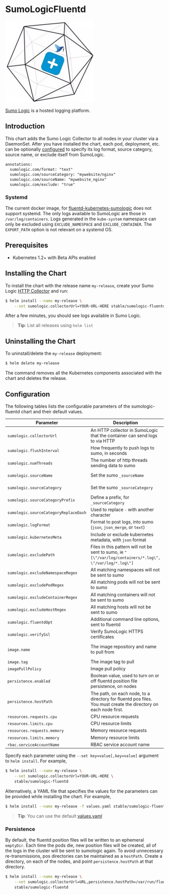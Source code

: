 # SumoLogicFluentd

![sumologic-fluentd](/stable/sumologic-fluentd/sumologic-fluentd.jpg)

[Sumo Logic](https://www.sumologic.com/) is a hosted logging platform.

## Introduction

This chart adds the Sumo Logic Collector to all nodes in your cluster via a
DaemonSet. After you have installed the chart, each pod, deployment, etc. can be
optionally
[configured](https://github.com/SumoLogic/fluentd-kubernetes-sumologic#options)
to specify its log format, source category, source name, or exclude itself from
SumoLogic.

    annotations:
      sumologic.com/format: "text"
      sumologic.com/sourceCategory: "mywebsite/nginx"
      sumologic.com/sourceName: "mywebsite_nginx"
      sumologic.com/exclude: "true"

### Systemd

The current docker image, for [fluentd-kubernetes-sumologic](https://github.com/SumoLogic/fluentd-kubernetes-sumologic)
does not support systemd. The only logs available to SumoLogic are those in
`/var/log/containers`. Logs generated in the `kube-system` namespace can only be
excluded using `EXCLUDE_NAMESPACE` and `EXCLUDE_CONTAINER`. The `EXPORT_PATH`
option is not relevant on a systemd OS.

## Prerequisites

- Kubernetes 1.2+ with Beta APIs enabled

## Installing the Chart

To install the chart with the release name `my-release`, create your Sumo Logic [HTTP Collector](http://help.sumologic.com/Send_Data/Sources/02Sources_for_Hosted_Collectors/HTTP_Source) and run:

```bash
$ helm install --name my-release \
    --set sumologic.collectorUrl=YOUR-URL-HERE stable/sumologic-fluentd
```

After a few minutes, you should see logs available in Sumo Logic.

> **Tip**: List all releases using `helm list`

## Uninstalling the Chart

To uninstall/delete the `my-release` deployment:

```bash
$ helm delete my-release
```

The command removes all the Kubernetes components associated with the chart and deletes the release.

## Configuration

The following tables lists the configurable parameters of the sumologic-fluentd chart and their default values.

| Parameter | Description | Default |
|-----------|-------------|---------|
| `sumologic.collectorUrl` | An HTTP collector in SumoLogic that the container can send logs to via HTTP | `Nil` You must provide your own |
| `sumologic.flushInterval` | How frequently to push logs to sumo, in seconds | `5` |
| `sumologic.numThreads` | The number of http threads sending data to sumo | `1` |
| `sumologic.sourceName` | Set the sumo `_sourceName` | `%{namespace}.%{pod}.%{container}` |
| `sumologic.sourceCategory` | Set the sumo `_sourceCategory` | `%{namespace}/%{pod_name}` |
| `sumologic.sourceCategoryPrefix` | Define a prefix, for `_sourceCategory` | `Nil` |
| `sumologic.sourceCategoryReplaceDash` | Used to replace `-` with another character | `/` |
| `sumologic.logFormat` | Format to post logs, into sumo (`json`, `json_merge`, or `text`) | `json` |
| `sumologic.kubernetesMeta` | Include or exclude kubernetes metadata, with `json` format | `true` |
| `sumologic.excludePath` | Files in this pattern will not be sent to sumo, ie `"[\"/var/log/containers/*.log\", \"/var/log/*.log\"]` | `Nil` |
| `sumologic.excludeNamespaceRegex` | All matching namespaces will not be sent to sumo | `Nil` |
| `sumologic.excludePodRegex` | All matching pods will not be sent to sumo | `Nil` |
| `sumologic.excludeContainerRegex` | All matching containers will not be sent to sumo | `Nil` |
| `sumologic.excludeHostRegex` | All matching hosts will not be sent to sumo | `Nil` |
| `sumologic.fluentdOpt` | Additional command line options, sent to fluentd | `Nil` |
| `sumologic.verifySsl` | Verify SumoLogic HTTPS certificates | `true` |
| `image.name` | The image repository and name to pull from | `sumologic/fluentd-kubernetes-sumologic` |
| `image.tag` | The image tag to pull | `latest` |
| `imagePullPolicy` | Image pull policy | `IfNotPresent` |
| `persistence.enabled` | Boolean value, used to turn on or off fluentd position file persistence, on nodes | `false` |
| `persistence.hostPath` | The path, on each node, to a directory for fluentd pos files. You must create the directory on each node first. | `/var/run/fluentd-pos` |
| `resources.requests.cpu` | CPU resource requests | 100m |
| `resources.limits.cpu` | CPU resource limits | 256m |
| `resources.requests.memory` | Memory resource requests | 128Mi |
| `resources.limits.memory` | Memory resource limits | 256Mi |
| `rbac.serviceAccountName` | RBAC service account name | {{ fullname }} |


Specify each parameter using the `--set key=value[,key=value]` argument to `helm install`. For example,

```bash
$ helm install --name my-release \
    --set sumologic.collectorUrl=YOUR-URL-HERE \
    stable/sumologic-fluentd
```

Alternatively, a YAML file that specifies the values for the parameters can be provided while installing the chart. For example,

```bash
$ helm install --name my-release -f values.yaml stable/sumologic-fluentd
```

> **Tip**: You can use the default [values.yaml](values.yaml)

### Persistence

By default, the fluentd position files will be written to an ephemeral
`emptyDir`. Each time the pods die, new position files will be created, all of
the logs in the cluster will be sent to sumologic again. To avoid unnecessary
re-transmissions, pos directories can be maintained as a `hostPath`. Create a
directory, on each of the nodes, and point `persistence.hostPath` at that
directory.

```bash
$ helm install --name my-release \
    --set sumologic.collectorUrl=URL,persistence.hostPath=/var/run/fluentd \
    stable/sumologic-fluentd
```
